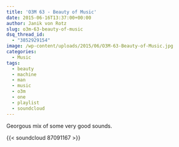 ```yaml
---
title: 'O3M 63 - Beauty of Music'
date: 2015-06-16T13:37:00+00:00
author: Janik von Rotz
slug: o3m-63-beauty-of-music
dsq_thread_id:
  - "3852929154"
image: /wp-content/uploads/2015/06/O3M-63-Beauty-of-Music.jpg
categories:
  - Music
tags:
  - beauty
  - machine
  - man
  - music
  - o3m
  - one
  - playlist
  - soundcloud
---
```

Georgous mix of some very good sounds.

{{< soundcloud 87091167 >}}